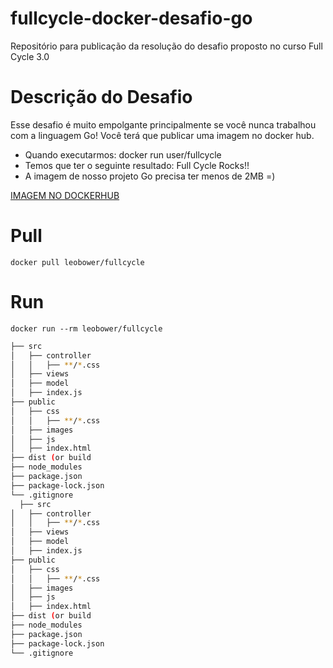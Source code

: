 # fullcycle-docker-desafio-go
Repositório para publicação da resolução do desafio proposto no curso Full Cycle 3.0

# Descrição do Desafio #

Esse desafio é muito empolgante principalmente se você nunca trabalhou com a linguagem Go!
Você terá que publicar uma imagem no docker hub. 

- Quando executarmos: docker run user/fullcycle
- Temos que ter o seguinte resultado: Full Cycle Rocks!!
- A imagem de nosso projeto Go precisa ter menos de 2MB =)

 [IMAGEM NO DOCKERHUB](https://hub.docker.com/repository/docker/leobower/fullcycle/general)
  
# Pull #
```
docker pull leobower/fullcycle
 ```
# Run #
```
docker run --rm leobower/fullcycle
 ```
```bash
├── src
│   ├── controller
│   │   ├── **/*.css
│   ├── views
│   ├── model
│   ├── index.js
├── public
│   ├── css
│   │   ├── **/*.css
│   ├── images
│   ├── js
│   ├── index.html
├── dist (or build
├── node_modules
├── package.json
├── package-lock.json 
└── .gitignore
  ├── src
│   ├── controller
│   │   ├── **/*.css
│   ├── views
│   ├── model
│   ├── index.js
├── public
│   ├── css
│   │   ├── **/*.css
│   ├── images
│   ├── js
│   ├── index.html
├── dist (or build
├── node_modules
├── package.json
├── package-lock.json 
└── .gitignore
```

